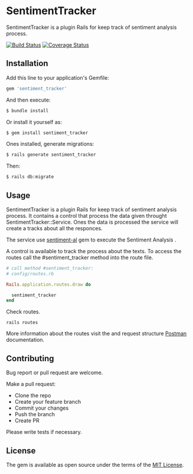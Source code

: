 # SentimentTracker

SentimentTracker is a plugin Rails for keep track of sentiment analysis process.

[![Build Status](https://travis-ci.org/armando1339/sentiment_tracker.svg?branch=master)](https://travis-ci.org/armando1339/sentiment_tracker) [![Coverage Status](https://coveralls.io/repos/github/armando1339/sentiment_tracker/badge.svg?branch=master)](https://coveralls.io/github/armando1339/sentiment_tracker?branch=master)

## Installation

Add this line to your application's Gemfile:

```ruby
gem 'sentiment_tracker'
```

And then execute:

```bash
$ bundle install
```

Or install it yourself as:

```bash
$ gem install sentiment_tracker
```

Ones installed, generate migrations:

```bash
$ rails generate sentiment_tracker
```

Then:

```bash
$ rails db:migrate
```

## Usage

SentimentTracker is a plugin Rails for keep track of sentiment analysis process. It contains a control that process the data given throught SentimentTracker::Service. Ones the data is processed the service will create a tracks about all the responces.

The service use [sentiment-al](https://github.com/armando1339/sentiment-al) gem to execute the Sentiment Analysis .

A control is available to track the process about the texts. To access the routes call the #sentiment_tracker method into the route file.

```ruby
# call method #sentiment_tracker:
# config/routes.rb

Rails.application.routes.draw do

  sentiment_tracker
end

```

Check routes.

```bach
rails routes
```

More information about the routes visit the and request structure [Postman](https://documenter.getpostman.com/view/2691667/TVRn3Sen) documentation.

## Contributing

Bug report or pull request are welcome.

Make a pull request:

- Clone the repo
- Create your feature branch
- Commit your changes
- Push the branch
- Create PR

Please write tests if necessary.

## License

The gem is available as open source under the terms of the [MIT License](https://opensource.org/licenses/MIT).
